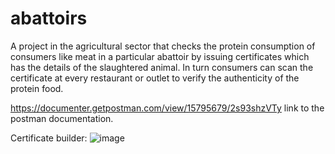 # abattoirs
A project in the agricultural sector that checks the protein consumption of consumers like meat in a particular abattoir by issuing certificates which has the details of the slaughtered animal. In turn consumers can scan the certificate at every restaurant or outlet to verify the authenticity of the protein food.

https://documenter.getpostman.com/view/15795679/2s93shzVTy link to the postman documentation.

Certificate builder:
![image](https://github.com/Osigbemes/abattoirs/assets/45717037/11f7398e-3ca5-4bd4-b2dc-b2e2555d6403)
